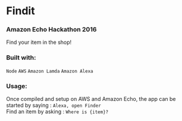# Findit
### Amazon Echo Hackathon 2016
Find your item in the shop!

### Built with:
`Node` `AWS` `Amazon Lamda` `Amazon Alexa`

### Usage:
Once compiled and setup on AWS and Amazon Echo, the app can be started by saying : `Alexa, open Finder` <br>
Find an item by asking : `Where is {item}?`

